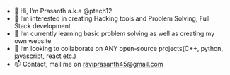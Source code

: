 - 👋 Hi, I’m Prasanth a.k.a @ptech12 
- 👀 I’m interested in creating Hacking tools and Problem Solving, Full Stack development 
- 🌱 I’m currently learning basic problem solving as well as creating my own website
- 💞️ I’m looking to collaborate on ANY open-source projects(C++, python, javascript, react etc.)
- 📫 Contact, mail me on raviprasanth45@gmail.com

<!---
ptech12/ptech12 is a ✨ special ✨ repository because its `README.md` (this file) appears on your GitHub profile.
You can click the Preview link to take a look at your changes.
--->
